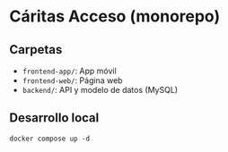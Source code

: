 # Cáritas Acceso (monorepo)

## Carpetas
- `frontend-app/`: App móvil
- `frontend-web/`: Página web
- `backend/`: API y modelo de datos (MySQL)

## Desarrollo local
```
docker compose up -d
```
